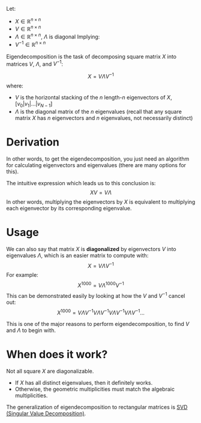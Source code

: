 
Let:
- $X\in \mathbb{R}^{n\times n}$
- $V\in \mathbb{R}^{n\times n}$
- $\Lambda\in \mathbb{R}^{n\times n}$, $\Lambda$ is diagonal
Implying:
- $V^{-1}\in \mathbb{R}^{n\times n}$

Eigendecomposition is the task of decomposing square matrix $X$ into matrices $V$, $\Lambda$, and $V^{-1}$:

$$X=V\Lambda V^{-1}$$
where:
- $V$ is the horizontal stacking of the $n$ length-$n$ eigenvectors of $X$, $\left[ v_0|v_1|...|v_{N-1}\right]$
- $\Lambda$ is the diagonal matrix of the $n$ eigenvalues
(recall that any square matrix $X$ has $n$ eigenvectors and $n$ eigenvalues, not necessarily distinct)

# Derivation

In other words, to get the eigendecomposition, you just need an algorithm for calculating eigenvectors and eigenvalues (there are many options for this).

The intuitive expression which leads us to this conclusion is:
$$XV=V\Lambda$$
In other words, multiplying the eigenvectors by $X$ is equivalent to multiplying each eigenvector by its corresponding eigenvalue.

# Usage

We can also say that matrix $X$ is **diagonalized** by eigenvectors $V$ into eigenvalues $\Lambda$, which is an easier matrix to compute with:
$$X = V\Lambda V^{-1}$$
For example:
$$X^{1000}=V\Lambda ^{1000} V^{-1}$$
This can be demonstrated easily by looking at how the $V$ and $V^{-1}$ cancel out:
$$X^{1000}=V\Lambda V^{-1} V\Lambda V^{-1}V\Lambda V^{-1}V\Lambda V^{-1}...$$

This is one of the major reasons to perform eigendecomposition, to find $V$ and $\Lambda$ to begin with.

# When does it work?

Not all square $X$ are diagonalizable. 
- If $X$ has all distinct eigenvalues, then it definitely works.
- Otherwise, the geometric multiplicities must match the algebraic multiplicities.

The generalization of eigendecomposition to rectangular matrices is [SVD (Singular Value Decomposition)](Fundamental%20Concepts/Linear%20Algebra/SVD%20(Singular%20Value%20Decomposition).md).


